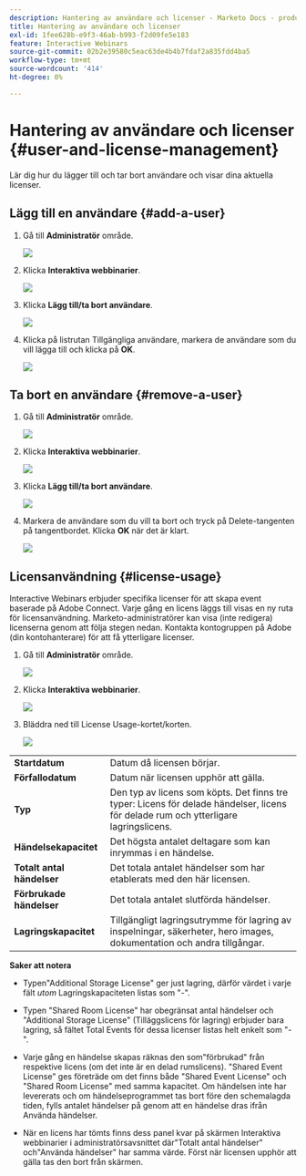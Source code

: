 ```yaml
---
description: Hantering av användare och licenser - Marketo Docs - produktdokumentation
title: Hantering av användare och licenser
exl-id: 1fee628b-e9f3-46ab-b993-f2d09fe5e183
feature: Interactive Webinars
source-git-commit: 02b2e39580c5eac63de4b4b7fdaf2a835fdd4ba5
workflow-type: tm+mt
source-wordcount: '414'
ht-degree: 0%

---
```


# Hantering av användare och licenser {#user-and-license-management}

Lär dig hur du lägger till och tar bort användare och visar dina aktuella licenser.

## Lägg till en användare {#add-a-user}

1. Gå till **Administratör** område.

   ![](assets/user-and-license-management-1.png)

1. Klicka **Interaktiva webbinarier**.

   ![](assets/user-and-license-management-2.png)

1. Klicka **Lägg till/ta bort användare**.

   ![](assets/user-and-license-management-3.png)

1. Klicka på listrutan Tillgängliga användare, markera de användare som du vill lägga till och klicka på **OK**.

   ![](assets/user-and-license-management-4.png)

## Ta bort en användare {#remove-a-user}

1. Gå till **Administratör** område.

   ![](assets/user-and-license-management-5.png)

1. Klicka **Interaktiva webbinarier**.

   ![](assets/user-and-license-management-6.png)

1. Klicka **Lägg till/ta bort användare**.

   ![](assets/user-and-license-management-7.png)

1. Markera de användare som du vill ta bort och tryck på Delete-tangenten på tangentbordet. Klicka **OK** när det är klart.

   ![](assets/user-and-license-management-8.png)

## Licensanvändning {#license-usage}

Interactive Webinars erbjuder specifika licenser för att skapa event baserade på Adobe Connect. Varje gång en licens läggs till visas en ny ruta för licensanvändning. Marketo-administratörer kan visa (inte redigera) licenserna genom att följa stegen nedan. Kontakta kontogruppen på Adobe (din kontohanterare) för att få ytterligare licenser.

1. Gå till **Administratör** område.

   ![](assets/user-and-license-management-9.png)

1. Klicka **Interaktiva webbinarier**.

   ![](assets/user-and-license-management-10.png)

1. Bläddra ned till License Usage-kortet/korten.

   ![](assets/user-and-license-management-11.png)

<table> 
  <tr> 
   <td><b>Startdatum</b></td>
   <td>Datum då licensen börjar.</td>
  </tr>
  <tr> 
   <td><b>Förfallodatum</b></td>
   <td>Datum när licensen upphör att gälla.</td>
  </tr>
  <tr> 
   <td><b>Typ</b></td>
   <td>Den typ av licens som köpts. Det finns tre typer: Licens för delade händelser, licens för delade rum och ytterligare lagringslicens.</td>
  </tr>
  <tr> 
   <td><b>Händelsekapacitet</b></td>
   <td>Det högsta antalet deltagare som kan inrymmas i en händelse.</td>
  </tr>
  <tr> 
   <td><b>Totalt antal händelser</b></td>
   <td>Det totala antalet händelser som har etablerats med den här licensen.</td>
  </tr>
  <tr> 
   <td><b>Förbrukade händelser</b></td>
   <td>Det totala antalet slutförda händelser.</td>
  </tr>
  <tr> 
   <td><b>Lagringskapacitet</b></td>
   <td>Tillgängligt lagringsutrymme för lagring av inspelningar, säkerheter, hero images, dokumentation och andra tillgångar.</td>
  </tr>
  </tbody>
</table>

**Saker att notera**

* Typen&quot;Additional Storage License&quot; ger just lagring, därför värdet i varje fält _utom_ Lagringskapaciteten listas som &quot;-&quot;.

* Typen &quot;Shared Room License&quot; har obegränsat antal händelser och &quot;Additional Storage License&quot; (Tilläggslicens för lagring) erbjuder bara lagring, så fältet Total Events för dessa licenser listas helt enkelt som &quot;-&quot;.

* Varje gång en händelse skapas räknas den som&quot;förbrukad&quot; från respektive licens (om det inte är en delad rumslicens). &quot;Shared Event License&quot; ges företräde om det finns både &quot;Shared Event License&quot; och &quot;Shared Room License&quot; med samma kapacitet. Om händelsen inte har levererats och om händelseprogrammet tas bort före den schemalagda tiden, fylls antalet händelser på genom att en händelse dras ifrån Använda händelser.

* När en licens har tömts finns dess panel kvar på skärmen Interaktiva webbinarier i administratörsavsnittet där&quot;Totalt antal händelser&quot; och&quot;Använda händelser&quot; har samma värde. Först när licensen upphör att gälla tas den bort från skärmen.
